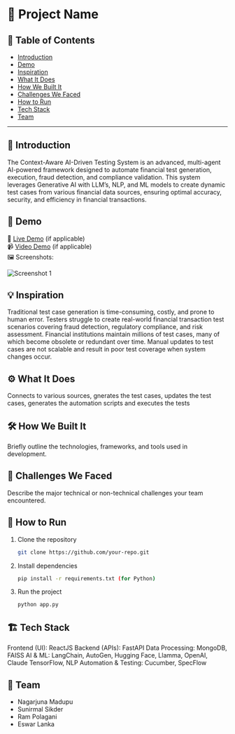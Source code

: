 # 🚀 Project Name

## 📌 Table of Contents
- [Introduction](#introduction)
- [Demo](#demo)
- [Inspiration](#inspiration)
- [What It Does](#what-it-does)
- [How We Built It](#how-we-built-it)
- [Challenges We Faced](#challenges-we-faced)
- [How to Run](#how-to-run)
- [Tech Stack](#tech-stack)
- [Team](#team)

---
## 🎯 Introduction
The Context-Aware AI-Driven Testing System is an advanced, multi-agent AI-powered framework
designed to automate financial test generation, execution, fraud detection, and compliance
validation. This system leverages Generative AI with LLM’s, NLP, and ML models to create dynamic
test cases from various financial data sources, ensuring optimal accuracy, security, and efficiency in
financial transactions.
## 🎥 Demo
🔗 [Live Demo](#) (if applicable)  
📹 [Video Demo](#) (if applicable)  
🖼️ Screenshots:

![Screenshot 1](link-to-image)

## 💡 Inspiration
Traditional test case generation is time-consuming, costly, and prone to human error. Testers struggle to
create real-world financial transaction test scenarios covering fraud detection, regulatory compliance, and
risk assessment. Financial institutions maintain millions of test cases, many of which become obsolete or
redundant over time. Manual updates to test cases are not scalable and result in poor test coverage when
system changes occur.
## ⚙️ What It Does
Connects to various sources, gnerates the test cases, updates the test cases, generates the automation scripts and executes the tests 
## 🛠️ How We Built It
Briefly outline the technologies, frameworks, and tools used in development.

## 🚧 Challenges We Faced
Describe the major technical or non-technical challenges your team encountered.

## 🏃 How to Run
1. Clone the repository  
   ```sh
   git clone https://github.com/your-repo.git
   ```
2. Install dependencies  
   ```sh
   pip install -r requirements.txt (for Python)
   ```
3. Run the project  
   ```sh
   python app.py
   ```

## 🏗️ Tech Stack
Frontend (UI): ReactJS Backend (APIs): FastAPI Data Processing: MongoDB, FAISS
AI & ML: LangChain, AutoGen, Hugging Face, Llamma, OpenAI, Claude TensorFlow, NLP
Automation & Testing: Cucumber, SpecFlow

## 👥 Team
-  Nagarjuna Madupu
-  Sunirmal Sikder
-  Ram Polagani
-  Eswar Lanka

